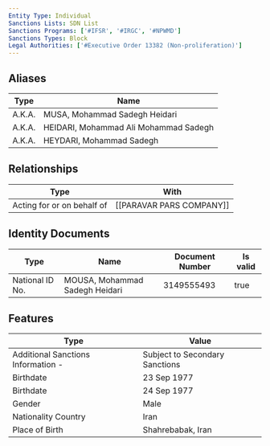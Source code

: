 ```yaml
---
Entity Type: Individual
Sanctions Lists: SDN List
Sanctions Programs: ['#IFSR', '#IRGC', '#NPWMD']
Sanctions Types: Block
Legal Authorities: ['#Executive Order 13382 (Non-proliferation)']
---
```


## Aliases
| Type  | Name      | 
|-------|-----------|
| A.K.A. | MUSA, Mohammad Sadegh Heidari |
| A.K.A. | HEIDARI, Mohammad Ali Mohammad Sadegh |
| A.K.A. | HEYDARI, Mohammad Sadegh |

## Relationships
| Type  | With      | 
|-------|-----------|
| Acting for or on behalf of | [[PARAVAR PARS COMPANY]] |

## Identity Documents
| Type  | Name      | Document Number | Is valid |
|-------|-----------|-----------------|----------|
| National ID No. | MOUSA, Mohammad Sadegh Heidari | 3149555493 | true |

## Features
| Type  | Value      |
|-------|------------|
| Additional Sanctions Information - | Subject to Secondary Sanctions |
| Birthdate | 23 Sep 1977 |
| Birthdate | 24 Sep 1977 |
| Gender | Male |
| Nationality Country | Iran |
| Place of Birth | Shahrebabak, Iran |
